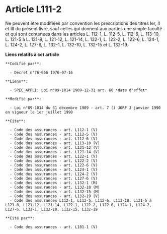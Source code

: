 # Article L111-2

Ne peuvent être modifiées par convention les prescriptions des titres Ier, II et III du présent livre, sauf celles qui
donnent aux parties une simple faculté et qui sont contenues dans les articles L. 112-1, L. 112-5, L. 112-6, L. 113-10, L.
121-5 à L. 121-8, L. 121-12, L. 121-14, L. 122-1, L. 122-2, L. 122-6, L. 124-1, L. 124-2, L. 127-6, L. 132-1, L. 132-10, L.
132-15 et L. 132-19.

**Liens relatifs à cet article**

	**Codifié par**:

	  - Décret n°76-666 1976-07-16

	**Liens**:

	  - SPEC_APPLI: Loi n°89-1014 1989-12-31 art. 60 *date d'effet*

	**Modifié par**:

	  - Loi n°89-1014 du 31 décembre 1989 - art. 7 () JORF 3 janvier 1990 en vigueur le 1er juillet 1990

	**Cite**:

	  - Code des assurances - art. L112-1 (V)
	  - Code des assurances - art. L112-5 (V)
	  - Code des assurances - art. L112-6 (V)
	  - Code des assurances - art. L113-10 (V)
	  - Code des assurances - art. L121-12 (V)
	  - Code des assurances - art. L121-14 (V)
	  - Code des assurances - art. L122-1 (V)
	  - Code des assurances - art. L122-2 (V)
	  - Code des assurances - art. L122-6 (V)
	  - Code des assurances - art. L124-1 (V)
	  - Code des assurances - art. L124-2 (V)
	  - Code des assurances - art. L127-6 (V)
	  - Code des assurances - art. L132-1 (M)
	  - Code des assurances - art. L132-10 (M)
	  - Code des assurances - art. L132-15 (M)
	  - Code des assurances - art. L132-19 (V)
	  - Code des assurances L112-1, L112-5, L112-6, L113-10, L121-5 à L121-8, L121-12, L121-14, L122-1, L122-2, L122-6, L124-1, L124-2, L127-6, L132-1, L132-10, L132-15, L132-19

	**Cité par**:

	  - Code des assurances - art. L181-1 (V)
